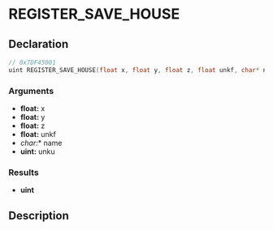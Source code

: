 # REGISTER_SAVE_HOUSE

## Declaration
```cpp
// 0x7DF45001
uint REGISTER_SAVE_HOUSE(float x, float y, float z, float unkf, char* name, uint unku);
```

### Arguments
- **float:** x
- **float:** y
- **float:** z
- **float:** unkf
- **char*:** name
- **uint:** unku

### Results
- **uint**

## Description
